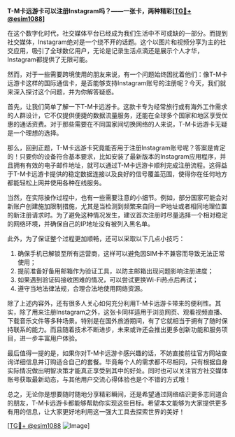 **T-M卡远游卡可以注册Instagram吗？——一张卡，两种精彩[[TG💪+ @esim1088](https://t.me/s/esim1088)]**

在这个数字化时代，社交媒体平台已经成为我们生活中不可或缺的一部分。而提到社交媒体，Instagram绝对是一个绕不开的话题。这个以图片和视频分享为主的社交应用，吸引了全球数亿用户，无论是记录生活点滴还是展示个人才华，Instagram都提供了无限可能。

然而，对于一些需要跨境使用的朋友来说，有一个问题始终困扰着他们：像T-M卡远游卡这样的国际通信卡，是否能够支持Instagram账号的注册呢？今天，我们就来深入探讨这个问题，并为你解答疑惑。

首先，让我们简单了解一下T-M卡远游卡。这款卡专为经常旅行或有海外工作需求的人群设计，它不仅提供便捷的数据流量服务，还能在全球多个国家和地区享受优惠的通话资费。对于那些需要在不同国家间切换网络的人来说，T-M卡远游卡无疑是一个理想的选择。

那么，回到正题，T-M卡远游卡究竟能否用于注册Instagram账号呢？答案是肯定的！只要你的设备符合基本要求，比如安装了最新版本的Instagram应用程序，并且拥有有效的电子邮件地址，就可以通过T-M卡远游卡顺利完成注册流程。这得益于T-M卡远游卡提供的稳定数据连接以及良好的信号覆盖范围，使得你在任何地方都能轻松上网并使用各种在线服务。

当然，在实际操作过程中，也有一些需要注意的小细节。例如，部分国家可能会对新账户创建施加限制措施，尤其是当检测到频繁来自同一IP地址或者相同地理位置的新注册请求时。为了避免这种情况发生，建议首次注册时尽量选择一个相对稳定的网络环境，并确保自己的IP地址没有被列入黑名单。

此外，为了保证整个过程更加顺畅，还可以采取以下几点小技巧：
1. 确保手机已解锁至所有运营商，这样可以避免因SIM卡不兼容而导致无法正常使用；
2. 提前准备好备用邮箱作为验证工具，以防主邮箱出现问题影响注册进度；
3. 如果遇到验证码接收困难的情况，可以尝试更换Wi-Fi热点后再试；
4. 遵守当地法律法规，合理合法地使用网络资源。

除了上述内容外，还有很多人关心如何充分利用T-M卡远游卡带来的便利性。其实，除了用来注册Instagram之外，这张卡同样适用于浏览网页、观看视频直播、下载音乐文件等多种场景。特别是在国外旅游期间，有了它就相当于拥有了随时保持联系的能力。而且随着技术不断进步，未来或许还会推出更多创新功能和服务项目，进一步丰富用户体验。

最后值得一提的是，如果你对T-M卡远游卡感兴趣的话，不妨直接前往官方网站查询详细信息并订购适合自己的套餐。毕竟每个人的需求都不尽相同，只有根据自身实际情况做出明智决策才能真正享受到其中的好处。同时也可以关注官方社交媒体账号获取最新动态，与其他用户交流心得体验也是个不错的方式哦！

总之，无论你是想要随时随地分享精彩瞬间，还是希望通过网络结识更多志同道合的朋友，T-M卡远游卡都能够帮助你实现这些目标。希望本文能够为大家提供更多有用的信息，让大家更好地利用这一强大工具去探索世界的美好！ 

[[TG💪+ @esim1088](https://t.me/s/esim1088) ![Image](https://i.postimg.cc/4NQfJmqS/Snipaste-2025-05-13-00-14-12.png)]